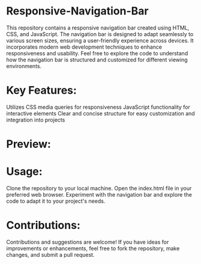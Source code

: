 # Responsive-Navigation-Bar
  This repository contains a responsive navigation bar created using HTML, CSS, and JavaScript.
  The navigation bar is designed to adapt seamlessly to various screen sizes, ensuring a user-friendly experience across devices. It incorporates modern web development techniques to enhance responsiveness and usability.       Feel free to explore the code to understand how the navigation bar is structured and customized for different viewing environments.

# Key Features:
  Utilizes CSS media queries for responsiveness
  JavaScript functionality for interactive elements
  Clear and concise structure for easy customization and integration into projects

# Preview:
  

# Usage:
  Clone the repository to your local machine.
  Open the index.html file in your preferred web browser.
  Experiment with the navigation bar and explore the code to adapt it to your project's needs.

# Contributions:
  Contributions and suggestions are welcome! If you have ideas for improvements or enhancements, feel free to fork the repository, make changes, and submit a pull request.

